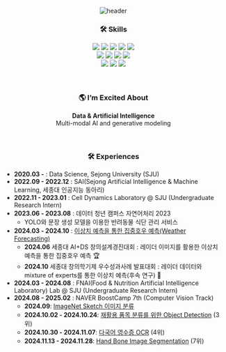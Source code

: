 <div align="center">
  
![header](https://capsule-render.vercel.app/api?type=transparent&color=purple&height=300&section=header&text=Soojeoong's%20Github&fontSize=50)

###  🛠️ Skills  

<!-- 프로그래밍 언어 -->
<img src="https://img.shields.io/badge/python-3776AB?style=flat-square&logo=python&logoColor=white" />
<img src="https://img.shields.io/badge/c-00599C?style=flat-square&logo=c&logoColor=white" />
<!-- 프론트엔드 -->
<img src="https://img.shields.io/badge/html5-E34F26?style=flat-square&logo=html5&logoColor=white" />
<img src="https://img.shields.io/badge/css3-1572B6?style=flat-square&logo=css3&logoColor=white" />
<img src="https://img.shields.io/badge/javascript-F7DF1E?style=flat-square&logo=javascript&logoColor=black" />
<br>

<!-- 데이터베이스 -->
<img src="https://img.shields.io/badge/mysql-4479A1?style=flat-square&logo=mysql&logoColor=white" />
<!-- 머신러닝/딥러닝 -->
<img src="https://img.shields.io/badge/pytorch-EE4C2C?style=flat-square&logo=pytorch&logoColor=white" />
<!-- 운영체제 및 자동화 -->
<img src="https://img.shields.io/badge/linux-FCC624?style=flat-square&logo=linux&logoColor=black" />
<img src="https://img.shields.io/badge/selenium-43B02A?style=flat-square&logo=selenium&logoColor=white" />
<br>

<!-- 버전 관리 및 협업 -->
<img src="https://img.shields.io/badge/Visual%20Studio%20Code-007ACC?style=flat-square&logo=visualstudiocode&logoColor=white" />
<img src="https://img.shields.io/badge/git-F05032?style=flat-square&logo=git&logoColor=white" />
<img src="https://img.shields.io/badge/github-181717?style=flat-square&logo=github&logoColor=white" />
<br>
<br>
<br>

  
### 🌎 I’m Excited About
**Data & Artificial Intelligence** <br>
Multi-modal AI and generative modeling
<br>
<br>
<br>

### 🛠️ Experiences 

<div align="left">
  
- **2020.03 -**  : Data Science, Sejong University (SJU)  
- **2022.09 - 2022.12**  :  SAI(Sejong Artificial Intelligence & Machine Learning, 세종대 인공지능 동아리)
- **2022.11 - 2023.01**  : Cell Dynamics Laboratory @ SJU (Undergraduate Research Intern)
- **2023.06 - 2023.08** : 데이터 청년 캠퍼스 자연어처리 2023
    - YOLO와 문장 생성 모델을 이용한 반려동물 식단 관리 서비스
- **2024.03 - 2024.10** : [이상치 예측을 통한 집중호우 예측(Weather Forecasting)](https://github.com/Soojeoong/Anomaly-Forecast) 
  - **2024.06** 세종대 AI+DS 창의설계경진대회 : 레이더 이미지를 활용한 이상치 예측을 통한 집중호우 예측 🏆
  - **2024.10** 세종대 창의학기제 우수성과사례 발표대회 : 레이더 데이터와 mixture of experts를 통한 이상치 예측(후속 연구) 🥉
- **2024.03 - 2024.08** : FNAI(Food & Nutrition Artificial Intelligence Laboratory) Lab @ SJU (Undergraduate Research Intern)
- **2024.08 - 2025.02** : NAVER BoostCamp 7th (Computer Vision Track) 
  - **2024.09**: [ImageNet Sketch 이미지 분류](https://github.com/Soojeoong/level1-imageclassification-cv-07)  
  - **2024.10.02 - 2024.10.24**: [재활용 품목 분류를 위한 Object Detection](https://github.com/Soojeoong/level2-objectdetection-cv-07)  (3위)
  - **2024.10.30 - 2024.11.07**: [다국어 영수증 OCR](https://github.com/Soojeoong/level2-cv-datacentric-cv-07)  (4위)
  - **2024.11.13 - 2024.11.28**: [Hand Bone Image Segmentation](https://github.com/Soojeoong/level2-cv-semanticsegmentation-cv-02-lv3) (7위)
</div>      



<!--
![Header](./github-header-image_kim.png)
![Soojeoong's github stats](https://github-readme-stats.vercel.app/api?username=Soojeoong)

- 🔭 I’m currently working on ...
- 🌱 I’m currently learning ...
- 👯 I’m looking to collaborate on ...
- 🤔 I’m looking for help with ...
- 💬 Ask me about ...
- 📫 How to reach me: ...
- 😄 Pronouns: ...
- ⚡ Fun fact: ...
-->
<!-- ![header](https://capsule-render.vercel.app/api?type=transparent&color=purple&height=300&section=header&text=capsule%20render&fontSize=90) -->
<!--
[![Top Langs](https://github-readme-stats.vercel.app/api/top-langs/?username=Soojeoong&layout=compact&theme=radical)](https://github.com/Soojeoong/github-readme-stats)

![Anurag's GitHub stats](https://github-readme-stats.vercel.app/api?username=Soojeoong&show_icons=true&theme=radical)
-->
<!-- [![Hits](https://hits.seeyoufarm.com/api/count/incr/badge.svg?url=https%3A%2F%2Fgithub.com%2FSoojeoong&count_bg=%2379C83D&title_bg=%23555555&icon=linode.svg&icon_color=%23E7E7E7&title=hits&edge_flat=false)](https://hits.seeyoufarm.com) -->
